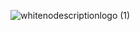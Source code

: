 ![whitenodescriptionlogo (1)](https://github.com/Ranranruo/Ranranruo/assets/123725521/0c183a02-fd41-417f-929c-54408e69e56f)
